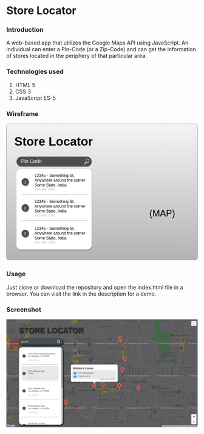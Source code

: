 # Store Locator

### Introduction

A web-based app that utilizes the Google Maps API using JavaScript. An individual can enter a Pin-Code (or a Zip-Code) and can get the information of stores located in the periphery of that particular area.

### Technologies used

1. HTML 5
2. CSS 3
3. JavaScript ES-5

### Wireframe

![Wireframe](./wireframe.png)

### Usage

Just clone or download the repository and open the index.html file in a browser.
You can visit the link in the description for a demo.

### Screenshot

![Screenshot](./screenshot.png)
